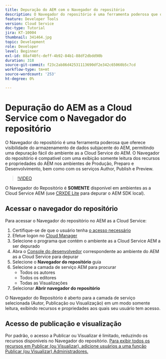 ```yaml
---
title: Depuração do AEM com o Navegador do repositório
description: O Navegador do repositório é uma ferramenta poderosa que oferece visibilidade do armazenamento de dados subjacente do AEM, permitindo uma depuração fácil do ambiente as a Cloud Service do AEM.
feature: Developer Tools
version: Cloud Service
doc-type: Tutorial
jira: KT-10004
thumbnail: 341464.jpg
topic: Development
role: Developer
level: Beginner
exl-id: 88af40fc-deff-4b92-84b1-88df2dbdd90b
duration: 318
source-git-commit: f23c2ab86d42531113690df2e342c65060b5c7cd
workflow-type: tm+mt
source-wordcount: '253'
ht-degree: 0%

---
```


# Depuração do AEM as a Cloud Service com o Navegador do repositório

O Navegador do repositório é uma ferramenta poderosa que oferece visibilidade do armazenamento de dados subjacente do AEM, permitindo uma depuração fácil do ambiente as a Cloud Service do AEM. O Navegador do repositório é compatível com uma exibição somente leitura dos recursos e propriedades do AEM nos ambientes de Produção, Preparo e Desenvolvimento, bem como com os serviços Author, Publish e Preview.

>[!VIDEO](https://video.tv.adobe.com/v/341464?quality=12&learn=on)

O Navegador do Repositório é __SOMENTE__ disponível em ambientes as a Cloud Service AEM (use [CRXDE Lite](../aem-sdk-local-quickstart/other-tools.md#crxde-lite) para depurar o AEM SDK local).

## Acessar o navegador do repositório

Para acessar o Navegador do repositório no AEM as a Cloud Service:

1. Certifique-se de que o usuário tenha [o acesso necessário](https://experienceleague.adobe.com/docs/experience-manager-cloud-service/content/implementing/developer-tools/repository-browser.html#access-prerequisites)
1. Efetue logon no [Cloud Manager](https://my.cloudmanager.adobe.com)
1. Selecione o programa que contém o ambiente as a Cloud Service AEM a ser depurado
1. Abra o [Console do desenvolvedor](./developer-console.md) correspondente ao ambiente do AEM as a Cloud Service para depurar
1. Selecione o __Navegador do repositório__ guia
1. Selecione a camada de serviço AEM para procurar
   + Todos os autores
   + Todos os editores
   + Todas as Visualizações
1. Selecionar __Abrir navegador do repositório__

O Navegador do Repositório é aberto para a camada de serviço selecionada (Autor, Publicação ou Visualização) em um modo somente leitura, exibindo recursos e propriedades aos quais seu usuário tem acesso.

## Acesso de publicação e visualização

Por padrão, o acesso a Publicar ou Visualizar é limitado, reduzindo os recursos disponíveis no Navegador do repositório. [Para exibir todos os recursos em Publicar (ou Visualizar), adicione usuários a uma função Publicar (ou Visualizar) Administradores.](https://experienceleague.adobe.com/docs/experience-manager-cloud-service/content/implementing/developer-tools/repository-browser.html#navigate-the-hierarchy)
